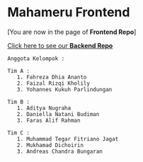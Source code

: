 # Mahameru Frontend

[You are now in the page of **Frontend Repo**]

[Click here to see our **Backend Repo**](https://github.com/DhiaReza/MahameruBackend)


    Anggota Kelompok :
    
    Tim A :
       1. Fahreza Dhia Ananto
       2. Faizal Rizqi Kholily
       3. Yohannes Kukuh Parlindungan
  
    Tim B :
       1. Aditya Nugraha
       2. Daniella Natani Budiman
       3. Faras Alif Rahman
  
    Tim C :
       1. Muhammad Tegar Fitriano Jagat
       2. Mukhamad Dichoirin
       3. Andreas Chandra Bungaran
